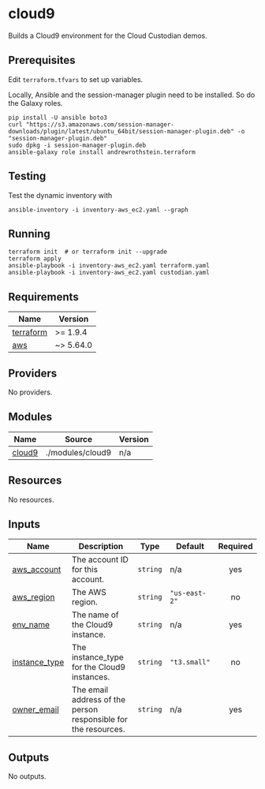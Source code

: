 # cloud9

Builds a Cloud9 environment for the Cloud Custodian demos.

## Prerequisites

Edit `terraform.tfvars` to set up variables.

Locally, Ansible and the session-manager plugin need to be installed.
So do the Galaxy roles.

```shell
pip install -U ansible boto3
curl "https://s3.amazonaws.com/session-manager-downloads/plugin/latest/ubuntu_64bit/session-manager-plugin.deb" -o "session-manager-plugin.deb"
sudo dpkg -i session-manager-plugin.deb
ansible-galaxy role install andrewrothstein.terraform
```

## Testing

Test the dynamic inventory with

``` shell
ansible-inventory -i inventory-aws_ec2.yaml --graph
```

## Running

```shell
terraform init  # or terraform init --upgrade
terraform apply
ansible-playbook -i inventory-aws_ec2.yaml terraform.yaml
ansible-playbook -i inventory-aws_ec2.yaml custodian.yaml
```

<!-- BEGIN_TF_DOCS -->
## Requirements

| Name | Version |
|------|---------|
| <a name="requirement_terraform"></a> [terraform](#requirement\_terraform) | >= 1.9.4 |
| <a name="requirement_aws"></a> [aws](#requirement\_aws) | ~> 5.64.0 |

## Providers

No providers.

## Modules

| Name | Source | Version |
|------|--------|---------|
| <a name="module_cloud9"></a> [cloud9](#module\_cloud9) | ./modules/cloud9 | n/a |

## Resources

No resources.

## Inputs

| Name | Description | Type | Default | Required |
|------|-------------|------|---------|:--------:|
| <a name="input_aws_account"></a> [aws\_account](#input\_aws\_account) | The account ID for this account. | `string` | n/a | yes |
| <a name="input_aws_region"></a> [aws\_region](#input\_aws\_region) | The AWS region. | `string` | `"us-east-2"` | no |
| <a name="input_env_name"></a> [env\_name](#input\_env\_name) | The name of the Cloud9 instance. | `string` | n/a | yes |
| <a name="input_instance_type"></a> [instance\_type](#input\_instance\_type) | The instance\_type for the Cloud9 instances. | `string` | `"t3.small"` | no |
| <a name="input_owner_email"></a> [owner\_email](#input\_owner\_email) | The email address of the person responsible for the resources. | `string` | n/a | yes |

## Outputs

No outputs.
<!-- END_TF_DOCS -->
